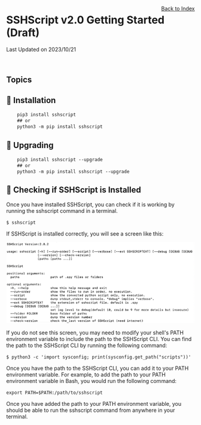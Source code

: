 # SSHScript v2.0 Getting Started (Draft)

Last Updated on 2023/10/21

<div style="text-align:right;position:relative;top:-140px"><a href="./index">Back to Index</a></div>

## Topics

## 🔵 Installation
```
    pip3 install sshscript
    ## or
    python3 -m pip install sshscript
```

## 🔵 Upgrading
```
    pip3 install sshscript --upgrade
    ## or
    python3 -m pip install sshscript --upgrade
```
    
## 🔵 <a name="check-installation"></a> Checking if SSHScript is Installed

Once you have installed SSHScript, you can check if it is working by running the sshscript command in a terminal.

```
$ sshscript
```

If SSHScript is installed correctly, you will see a screen like this:

![image](sshscriptcli.png)

If you do not see this screen, you may need to modify your shell's PATH environment variable to include the path to the SSHScript CLI. You can find the path to the SSHScript CLI by running the following command:

```
$ python3 -c 'import sysconfig; print(sysconfig.get_path("scripts"))'
```
Once you have the path to the SSHScript CLI, you can add it to your PATH environment variable. For example, to add the path to your PATH environment variable in Bash, you would run the following command:

```
export PATH=$PATH:/path/to/sshscript
```

Once you have added the path to your PATH environment variable, you should be able to run the sshscript command from anywhere in your terminal.

